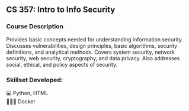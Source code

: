 ## CS 357: Intro to Info Security

### Course Description
Provides basic concepts needed for understanding information security. Discusses vulnerabilities, design principles, basic algorithms, security definitions, and analytical methods. Covers system security, network security, web security, cryptography, and data privacy. Also addresses social, ethical, and policy aspects of security.

### Skillset Developed:
💻 Python, HTML <br>
👨🏽‍💻 Docker

